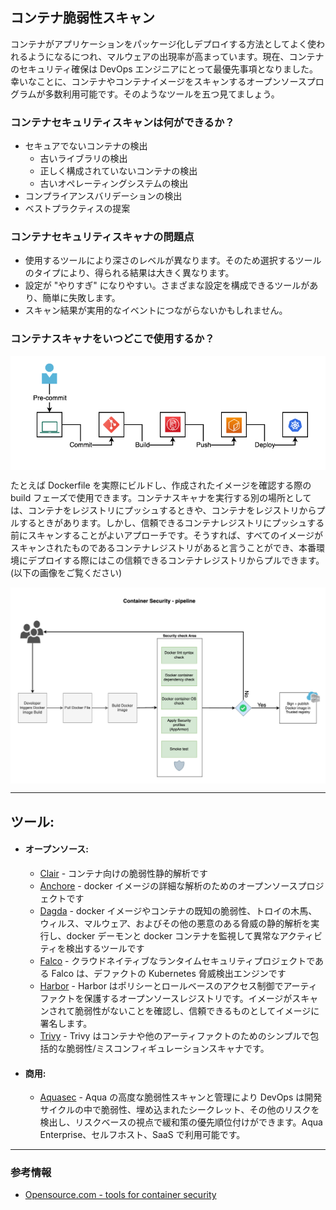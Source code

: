## コンテナ脆弱性スキャン
コンテナがアプリケーションをパッケージ化しデプロイする方法としてよく使われるようになるにつれ、マルウェアの出現率が高まっています。現在、コンテナのセキュリティ確保は DevOps エンジニアにとって最優先事項となりました。幸いなことに、コンテナやコンテナイメージをスキャンするオープンソースプログラムが多数利用可能です。そのようなツールを五つ見てましょう。

### コンテナセキュリティスキャンは何ができるか？
- セキュアでないコンテナの検出
    + 古いライブラリの検出
    + 正しく構成されていないコンテナの検出
    + 古いオペレーティングシステムの検出
- コンプライアンスバリデーションの検出
- ベストプラクティスの提案

### コンテナセキュリティスキャナの問題点
- 使用するツールにより深さのレベルが異なります。そのため選択するツールのタイプにより、得られる結果は大きく異なります。
- 設定が "やりすぎ" になりやすい。さまざまな設定を構成できるツールがあり、簡単に失敗します。
- スキャン結果が実用的なイベントにつながらないかもしれません。

### コンテナスキャナをいつどこで使用するか？
<img align="center" src="/document/assets/images/Dev-process.png">  

たとえば Dockerfile を実際にビルドし、作成されたイメージを確認する際の build フェーズで使用できます。コンテナスキャナを実行する別の場所としては、コンテナをレジストリにプッシュするときや、コンテナをレジストリからプルするときがあります。しかし、信頼できるコンテナレジストリにプッシュする前にスキャンすることがよいアプローチです。そうすれば、すべてのイメージがスキャンされたものであるコンテナレジストリがあると言うことができ、本番環境にデプロイする際にはこの信頼できるコンテナレジストリからプルできます。 (以下の画像をご覧ください)

<img align="center" src="/document/assets/images/container-security-pipeline.png">

---
## ツール:
- #### オープンソース:
  + [Clair](https://github.com/quay/clair) - コンテナ向けの脆弱性静的解析です
  + [Anchore](https://anchore.com/opensource/) - docker イメージの詳細な解析のためのオープンソースプロジェクトです
  + [Dagda](https://github.com/eliasgranderubio/dagda/) - docker イメージやコンテナの既知の脆弱性、トロイの木馬、ウィルス、マルウェア、およびその他の悪意のある脅威の静的解析を実行し、docker デーモンと docker コンテナを監視して異常なアクティビティを検出するツールです
  + [Falco](https://falco.org/) - クラウドネイティブなランタイムセキュリティプロジェクトである Falco は、デファクトの Kubernetes 脅威検出エンジンです
  + [Harbor](https://goharbor.io/) - Harbor はポリシーとロールベースのアクセス制御でアーティファクトを保護するオープンソースレジストリです。イメージがスキャンされて脆弱性がないことを確認し、信頼できるものとしてイメージに署名します。
  + [Trivy](https://aquasecurity.github.io/trivy/) - Trivy はコンテナや他のアーティファクトのためのシンプルで包括的な脆弱性/ミスコンフィギュレーションスキャナです。
- #### 商用:
  + [Aquasec](https://www.aquasec.com/products/container-vulnerability-scanning/) - Aqua の高度な脆弱性スキャンと管理により DevOps は開発サイクルの中で脆弱性、埋め込まれたシークレット、その他のリスクを検出し、リスクベースの視点で緩和策の優先順位付けができます。Aqua Enterprise、セルフホスト、SaaS で利用可能です。
---
### 参考情報

+ [Opensource.com - tools for container security](https://opensource.com/article/18/8/tools-container-security)
